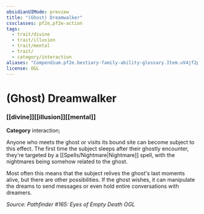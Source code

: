 ```yaml
---
obsidianUIMode: preview
title: "(Ghost) Dreamwalker"
cssclasses: pf2e,pf2e-action
tags:
  - trait/divine
  - trait/illusion
  - trait/mental
  - trait/
  - category/interaction
aliases: "Compendium.pf2e.bestiary-family-ability-glossary.Item.uV4jf2pkMRGLdhJX"
license: OGL
---
```

# (Ghost) Dreamwalker

### [[divine]][[illusion]][[mental]]

**Category** interaction; 




Anyone who meets the ghost or visits its bound site can become subject to this effect. The first time the subject sleeps after their ghostly encounter, they're targeted by a [[Spells/Nightmare|Nightmare]] spell, with the nightmares being somehow related to the ghost.

Most often this means that the subject relives the ghost's last moments alive, but there are other possibilities. If the ghost wishes, it can manipulate the dreams to send messages or even hold entire conversations with dreamers.

*Source: Pathfinder #165: Eyes of Empty Death*
*OGL*